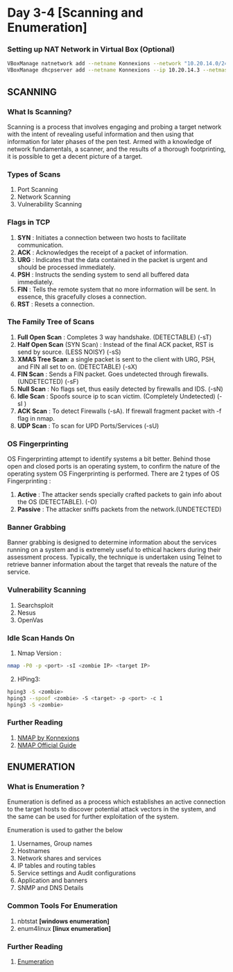 # Day 3-4 [Scanning and Enumeration]

### Setting up NAT Network in Virtual Box (Optional)
```sh
VBoxManage natnetwork add --netname Konnexions --network "10.20.14.0/24" --enable
VBoxManage dhcpserver add --netname Konnexions --ip 10.20.14.3 --netmask 255.255.255.0 --lowerip 10.20.14.200 --upperip 10.20.14.250 --enable
```

## SCANNING

### What Is Scanning?

Scanning is a process that involves engaging and probing a target network with the intent
of revealing useful information and then using that information for later phases of the
pen test. Armed with a knowledge of network fundamentals, a scanner, and the results of
a thorough footprinting, it is possible to get a decent picture of a target.

### Types of Scans 

1. Port Scanning
2. Network Scanning
3. Vulnerability Scanning 

### Flags in TCP

1. **SYN** : Initiates a connection between two hosts to facilitate communication.
2. **ACK** : Acknowledges the receipt of a packet of information.
3. **URG** : Indicates that the data contained in the packet is urgent and should be processed immediately.
4. **PSH** : Instructs the sending system to send all buffered data immediately.
5. **FIN** : Tells the remote system that no more information will be sent. In essence, this gracefully closes a connection.
6. **RST** : Resets a connection.

### The Family Tree of Scans

1. **Full Open Scan** : Completes 3 way handshake. (DETECTABLE) (-sT)
2. **Half Open Scan** (SYN Scan) : Instead of the final ACK packet, RST is send by source. (LESS NOISY) (-sS)
3. **XMAS Tree Scan**: a single packet is sent to the client with URG, PSH, and FIN all set to on. (DETECTABLE) (-sX)
4. **FIN Scan** :  Sends a FIN packet. Goes undetected through firewalls. (UNDETECTED) (-sF)
5. **Null Scan** : No flags set, thus easily detected by firewalls and IDS. (-sN)
6. **Idle Scan** : Spoofs source ip to scan victim. (Completely Undetected) (-sI <spoof> <target>)
7. **ACK Scan** : To detect Firewalls (-sA). If firewall fragment packet with -f flag in  nmap.
8. **UDP Scan** : To scan for UPD Ports/Services (-sU)

### OS Fingerprinting

OS Fingerprinting attempt to identify systems a bit better. Behind those open and closed ports is an operating system, to confirm the nature of the operating system OS Fingerprinting is performed. There are 2 types of OS Fingerprinting :
1. **Active** : The attacker sends specially crafted packets to gain info about the OS (DETECTABLE). (-O)
2. **Passive** : The attacker sniffs packets from the network.(UNDETECTED)

### Banner Grabbing

Banner grabbing is designed to determine information about the services running on a
system and is extremely useful to ethical hackers during their assessment process.
Typically, the technique is undertaken using Telnet to retrieve banner information about
the target that reveals the nature of the service.

### Vulnerability Scanning

1. Searchsploit
2. Nesus
3. OpenVas

### Idle Scan Hands On

1. Nmap Version :
```sh
nmap -P0 -p <port> -sI <zombie IP> <target IP>
```
2. HPing3: 
```sh
hping3 -S <zombie> 
hping3 --spoof <zombie> -S <target> -p <port> -c 1
hping3 -S <zombie>
```

### Further Reading

1. [NMAP by Konnexions](https://github.com/dexter-11/Konnexions-2020/edit/master/Day%203-4/Nmap.md)
2. [NMAP Official Guide](https://nmap.org/book/man.html)

## ENUMERATION

### What is Enumeration ?

Enumeration is defined as a process which establishes an active connection to the target hosts to discover potential attack vectors in the system, and the same can be used for further exploitation of the system.

Enumeration is used to gather the below

1. Usernames, Group names
2. Hostnames
3. Network shares and services
4. IP tables and routing tables
5. Service settings and Audit configurations
6. Application and banners
7. SNMP and DNS Details

### Common Tools For Enumeration

1. nbtstat **[windows enumeration]**
2. enum4linux **[linux enumeration]**

### Further Reading

1. [Enumeration](https://resources.infosecinstitute.com/what-is-enumeration/)


